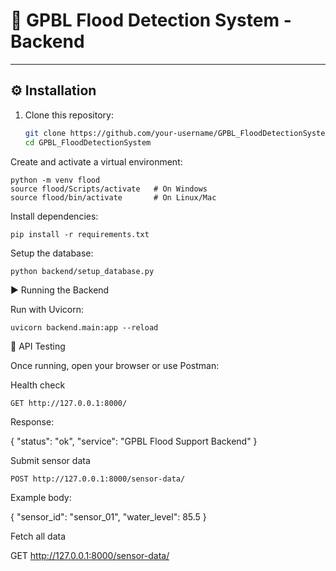 # 🌊 GPBL Flood Detection System - Backend


---

## ⚙️ Installation

1. Clone this repository:
   ```bash
   git clone https://github.com/your-username/GPBL_FloodDetectionSystem.git
   cd GPBL_FloodDetectionSystem
Create and activate a virtual environment:

```
python -m venv flood
source flood/Scripts/activate   # On Windows
source flood/bin/activate       # On Linux/Mac
``` 
Install dependencies:
```
pip install -r requirements.txt
```

Setup the database:
```
python backend/setup_database.py
```
▶️ Running the Backend

Run with Uvicorn:
```
uvicorn backend.main:app --reload
```

📡 API Testing

Once running, open your browser or use Postman:

Health check
```
GET http://127.0.0.1:8000/
```

Response:

{ "status": "ok", "service": "GPBL Flood Support Backend" }


Submit sensor data
```
POST http://127.0.0.1:8000/sensor-data/
```

Example body:

{
  "sensor_id": "sensor_01",
  "water_level": 85.5
}


Fetch all data

GET http://127.0.0.1:8000/sensor-data/